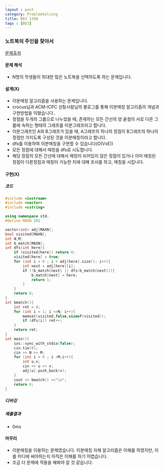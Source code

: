 ```yaml
---
layout : post
category: ProblemSolving
title: BOJ 1298
tags : [BOJ]
---
```

### 노트북의 주인을 찾아서

[문제출처](https://www.acmicpc.net/problem/1298)

#### 문제 해석
  
- N명의 학생들이 최대한 많은 노트북을 선택하도록 하는 문제입니다.

#### 설계(X)

- 이분매칭 알고리즘을 사용하는 문제입니다.
- crocus님과 ACM-ICPC 상탈사람님의 블로그를 통해 이분매칭 알고리즘의 개념과 구현방법을 익혔습니다..
- 정점을 두개의 그룹으로 나누었을 때, 존재하는 모든 간선의 양 끝점이 서로 다른 그룹에 속하는 형태의 그래프를 이분그래프라고 합니다.
- 이분그래프인 A와 B그래프가 있을 때, A그래프의 하나의 정점이 B그래프의 하나의 정점만 가지도록 구성된 것을 이분매칭이라고 합니다.
- dfs를 이용하여 이분매칭을 구현할 수 있습니다(O(VxE))
- 모든 정점에 대해서 매칭을 dfs로 시도합니다.
- 해당 정점의 모든 간선에 대해서 매칭이 되어있지 않은 정점이 있거나 이미 매칭된 정점이 다른정점과 매칭이 가능한 지에 대해 조사를 하고, 매칭을 시킵니다.

#### 구현(X)

##### 코드

```cpp
#include <iostream>
#include <vector>
#include <cstring>

using namespace std;
#define MAXN 101

vector<int> adj[MAXN];
bool visited[MAXN];
int N,M;
int b_match[MAXN];
int dfs(int here){
    if (visited[here]) return 0;
    visited[here] = true;
    for (int i = 0 ; i < adj[here].size(); i++){
        int next = adj[here][i];
        if (!b_match[next] || dfs(b_match[next])){
            b_match[next] = here;
            return 1;
        }
    }
    return 0;
}
int bmatch(){
    int ret = 0;
    for (int i = 1; i <=N; i++){
        memset(visited,false,sizeof(visited));
        if (dfs(i)) ret++;
    }
    return ret;
}
int main(){
    ios::sync_with_stdio(false);
    cin.tie(0);
    cin >> N >> M;
    for (int i = 0 ; i <M;i++){
        int u,v;
        cin >> u >> v;
        adj[u].push_back(v);
    }
    cout << bmatch() <<"\n";
    return 0;
}
```

##### 디버깅

##### 제출결과

- 0ms

#### 마무리

- 이분매칭을 이용하는 문제였습니다. 이분매칭 자체 알고리즘은 이해를 하였지만, 이를 어디에 써야하는지 아직은 이해를 하기 어렵습니다.
- 조금 더 문제에 적용을 해봐야 알 것 같습니다.

